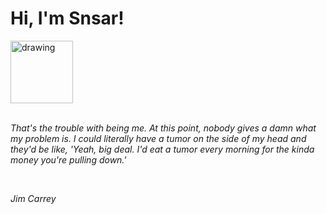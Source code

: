 <h1>Hi, I'm Snsar!</h1> <img src="https://acegif.com/wp-content/uploads/2021/4fh5wi/pepefrg-21.gif" alt="drawing"  height = "100"/> <br> <br> <p><i>That's the trouble with being me. At this point, nobody gives a damn what my problem is. I could literally have a tumor on the side of my head and they'd be like, 'Yeah, big deal. I'd eat a tumor every morning for the kinda money you're pulling down.'</i></p> <br> <p><i>Jim Carrey</i></p>